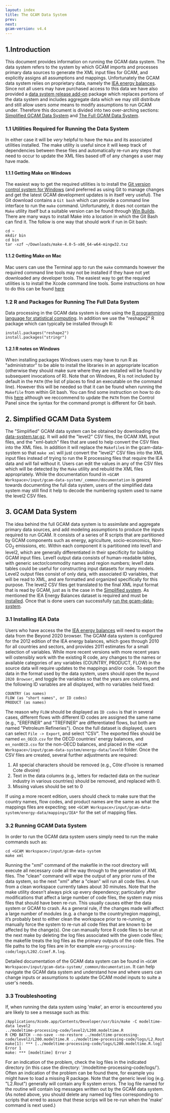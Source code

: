 ```yaml
---
layout: index
title: The GCAM Data System
prev: 
next: 
gcam-version: v4.4 
---
```


## 1.Introduction
This document provides information on running the GCAM data system.  The data system refers to the system by which GCAM imports and processes primary data sources to generate the XML input files for GCAM, and explicitly assigns all assumptions and mappings.  Unfortunately the GCAM data system relies on proprietary data, namely the [IEA energy balances](https://www.iea.org/statistics/relateddatabases/worldenergystatisticsandbalances/).  Since not all users may have purchased access to this data we have also provided a [data system release add-on](user-guide.html#introduction) package which replaces portions of the data system and includes aggregate data which we may still distribute and still allow users _some_ means to modify assumptions to run GCAM under.  Therefore this document is divided into two over-arching sections: [Simplified GCAM Data System](#simplified-gcam-data-system) and [The Full GCAM Data System](#gcam-data-system).

### 1.1 Utilities Required for Running the Data System
In either case it will be *very* helpful to have the `Make` and its associated utilities installed.  The make utility is useful since it will keep track of dependencies between these files and automatically re-run any steps that need to occur to update the XML files based off of any changes a user may have made.

#### 1.1.1 Getting Make on Windows
The easiest way to get the required utilities is to install the [Git version control system for Windows](https://git-scm.com/downloads) (and preferred as using Git to manage changes and get the latest GCAM development updates is in itself very useful).  The Git download contains a `Git bash` which can provide a command line interface to run the `make` command.
Unfortunately, it does not contain the `Make` utility itself but a suitable version can be found through [Win Builds](http://win-builds.org/1.5.0/packages/windows_64/make-4.0-5-x86_64-w64-mingw32.txz).  There are many ways to install Make into a location in which the Git Bash can find it.  The follow is one way that should work if run in Git bash:

```
cd ~
mkdir bin
cd bin
tar -xzf ~/Downloads/make-4.0-5-x86_64-w64-mingw32.txz
```

#### 1.1.2 Getting Make on Mac
Mac users can use the Terminal app to run the `make` commands however the required command line tools may not be installed if they have not yet downloaded any developer tools.  The easiest way to get the required utilities is to install the Xcode command line tools. Some instructions on how to do this can be found [here](http://osxdaily.com/2014/02/12/install-command-line-tools-mac-os-x/)

### 1.2 R and Packages for Running The Full Data System
Data processing in the GCAM data system is done using the [R programming language for statistical computing](https://www.r-project.org).  In addition we use the "reshape2" R package which can typically be installed through R:

```
install.packages("reshape2")
install.packages("stringr")
```

#### 1.2.1 R notes on Windows
When installing packages Windows users may have to run R as "administrator" to be able to install the libraries in an appropriate location (otherwise they should make sure where they are installed will be found by subsequent invocations of R).  Note that on Windows, R is not included by default in the `PATH` (the list of places to find an executable on the command line).  However this will be needed so that it can be found when running the `Makefile` from within Git bash.  You can find some instruction on how to do this [here](https://cran.r-project.org/bin/windows/base/rw-FAQ.html#Rcmd-is-not-found-in-my-PATH_0021) although we reccommend to update the `PATH` from the Control Panel since the syntax for the command prompt is different for Git bash.

## 2. Simplified GCAM Data System
The "Simplified" GCAM data system can be obtained by downloading the [data-system.tar.gz](user-guide.html#introduction).  It will add the "level2" CSV files, the GCAM XML input files, and the "xml-batch" files that are used to help convert the CSV files into the XML files.  In addition it will replace the `Makefile`s in the gcam-data-system so that `make xml` will just convert the "level2" CSV files into the XML input files instead of trying to run the R processing files that require the IEA data and will fail without it.
Users can edit the values in any of the CSV files which will be detected by the `Make` utility and rebuild the XML files appropriately.  While the documentation found in `<GCAM Workspace>/input/gcam-data-system/_common/documentation` is geared towards documenting the full data system, users of the simplified data system may still find it help to decode the numbering system used to name the level2 CSV files.

## 3. GCAM Data System
The idea behind the full GCAM data system is to assimilate and aggregate primary data sources, and add modeling assumptions to produce the inputs required to run GCAM.  It consists of a series of R scripts that are partitioned by GCAM components such as energy, agriculture, socio-economics, Non-CO<sub>2</sub> emissions, etc.  Within each component it is partitioned into level1 and level2, which are generally differentiated in their specificity for building GCAM input files. Level1 output data consists of human-readable tables, with generic sector/commodity names and region numbers; level1 data tables could be useful for constructing input datasets for many models. Level2 output files consist of only data, with associated ID variables, that will be read to XML, and are formatted and organized specifically for this purpose. The level2 CSV files get translated to the final XML input format that is read by GCAM, just as is the case in the [Simplified system](#simplified-gcam-data-system).
As mentioned the IEA Energy Balances dataset is required and must be [installed](#installing-iea-data).  Once that is done users can successfully [run the gcam-data-system](#running-gcam-data-system).

### 3.1 Installing IEA Data
Users who have access the the [IEA energy balances](https://www.iea.org/statistics/relateddatabases/worldenergystatisticsandbalances/) will need to export the data from the Beyond 2020 browser.  The GCAM data system is configured for the 2012 edition of the IEA energy balances, which goes through 2010 for all countries and sectors, and provides 2011 estimates for a small selection of variables. While more recent versions with more recent years will ostensibly work with the existing R code, any changes to the names or available categories of any variables (COUNTRY, PRODUCT, FLOW) in the source data will require updates to the mappings and/or code. To export the data in the format used by the data system, users should open the `Beyond 2020 Browser`, and toggle the variables so that the years are columns, and the following ID variables are all displayed, with no variables held fixed:

```
COUNTRY (as names)
FLOW (as "short names", or ID codes)
PRODUCT (as names)
```

The reason why `FLOW` should be displayed as `ID codes` is that in several cases, different flows with different ID codes are assigned the same name (e.g., "EREFINER" and "TREFINER" are differentiated flows, but both are named "Petroleum Refineries"). Once the full dataset is displayed, users can select `File -> Export`, and select "CSV". The exported files should be named `en_OECD.csv` for the OECD countries' energy balances, and `en_nonOECD.csv` for the non-OECD balances, and placed in the `<GCAM Workspace>/input/gcam-data-system/energy-data/level0` folder. Once the CSV files are created, several further adjustments are required:

1. All special characters should be removed (e.g., Côte d’Ivoire is renamed Cote dIvoire)
2. Text in the data columns (e.g., letters for redacted data on the nuclear industry in various countries) should be removed, and replaced with 0.
3. Missing values should be set to 0

If using a more recent edition, users should check to make sure that the country names, flow codes, and product names are the same as what the mappings files are expecting; see `<GCAM Workspace>/input/gcam-data-system/energy-data/mappings/IEA*` for the set of mapping files.

### 3.2 Running GCAM Data System
In order to run the GCAM data system users simply need to run the make commands such as:

```
cd <GCAM Workspace>/input/gcam-data-system
make xml
```
Running the "xml" command of the makefile in the root directory will execute all necessary code all the way through to the generation of XML files. The "clean" command will wipe the output of any prior runs of the data system, so the next "xml" after a "clean" will run all code files. A run from a clean workspace currently takes about 30 minutes. Note that the make utility doesn’t always pick up every dependency; particularly after modifications that affect a large number of code files, the system may miss files that should have been re-run. This usually causes either the data system or GCAM to crash. As a general rule, if the changes made will affect a large number of modules (e.g. a change to the country/region mapping), it’s probably best to either clean the workspace prior to re-running, or manually force the system to re-run all code files that are known to be affected by the change(s). One can manually force R code files to be run at the next make by deleting the log files associated with the given code files; the makefile treats the log files as the primary outputs of the code files. The file paths to the log files are in for example `energy-processing-code/logs/L202.Ccoef.R.log`.

Detailed documentation of the GCAM data system can be found in `<GCAM Workspace>/input/gcam-data-system/_common/documentation`.  It can help navigate the GCAM data system and understand how and where users can change inputs or assumptions to update the GCAM model inputs to suite a user's needs.

### 3.3 Troubleshooting
If, when running the data system using 'make', an error is encountered you are likely to see a message such as this:

```
/Applications/Xcode.app/Contents/Developer/usr/bin/make -C modeltime-data level2
../modeltime-processing-code/level2/L200.modeltime.R
R CMD BATCH --no-save --no-restore ../modeltime-processing-code/level2/L200.modeltime.R ../modeltime-processing-code/logs/L2.Rout
make[1]: *** [../modeltime-processing-code/logs/L200.modeltime.R.log] Error 1
make: *** [modeltime] Error 2
```

For an indication of the problem, check the log files in the indicated directory (in this case the directory: '/modeltime-processing-code/logs/'). Often an indication of the problem can be found there, for example you might have to load a missing R package. Note that the generic level log (e.g. "L2.Rout") generally will contain any R system errors. The log file named for the routine will contain log messages written out by the GCAM data system. (As noted above, you should delete any named log files corresponding to scripts that erred to assure that these scrips will be re-run when the 'make' command is next used.)